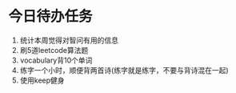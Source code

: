 # 今日待办任务
1. 统计本周觉得对智问有用的信息
1. 刷5道leetcode算法题
2. vocabulary背10个单词
3. 练字一个小时，顺便背两首诗(练字就是练字，不要与背诗混在一起)
4. 使用keep健身